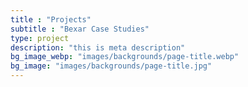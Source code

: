 ```yaml
---
title : "Projects"
subtitle : "Bexar Case Studies"
type: project
description: "this is meta description"
bg_image_webp: "images/backgrounds/page-title.webp"
bg_image: "images/backgrounds/page-title.jpg"
---
```


